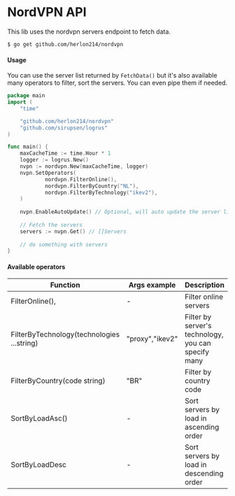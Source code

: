 # NordVPN API
This lib uses the nordvpn servers endpoint to fetch data.
```shell script
$ go get github.com/herlon214/nordvpn
```

#### Usage
You can use the server list returned by `FetchData()` but it's also
available many operators to filter, sort the servers. You can even pipe them if needed. 
```go
package main
import (
    "time"

    "github.com/herlon214/nordvpn"
    "github.com/sirupsen/logrus"
)

func main() {
    maxCacheTime := time.Hour * 1
    logger := logrus.New()
    nvpn := nordvpn.New(maxCacheTime, logger)
    nvpn.SetOperators(
    		nordvpn.FilterOnline(),
    		nordvpn.FilterByCountry("NL"),
    		nordvpn.FilterByTechnology("ikev2"),
    )
    
    nvpn.EnableAutoUpdate() // Optional, will auto update the server list when the cache is expired
    
    // Fetch the servers
    servers := nvpn.Get() // []Servers
    
    // do something with servers
}
```

#### Available operators
|Function|Args example|Description|
|--------|----|-----------|
|FilterOnline(),|-|Filter online servers|
|FilterByTechnology(technologies ...string)|"proxy","ikev2"|Filter by server's technology, you can specify many|
|FilterByCountry(code string)|"BR"|Filter by country code|
|SortByLoadAsc()|-|Sort servers by load in ascending order|
|SortByLoadDesc|-|Sort servers by load in descending order|

